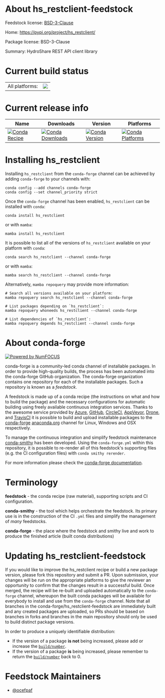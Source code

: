 About hs_restclient-feedstock
=============================

Feedstock license: [BSD-3-Clause](https://github.com/conda-forge/hs_restclient-feedstock/blob/main/LICENSE.txt)

Home: https://pypi.org/project/hs_restclient/

Package license: BSD-3-Clause

Summary: HydroShare REST API client library

Current build status
====================


<table><tr><td>All platforms:</td>
    <td>
      <a href="https://dev.azure.com/conda-forge/feedstock-builds/_build/latest?definitionId=4863&branchName=main">
        <img src="https://dev.azure.com/conda-forge/feedstock-builds/_apis/build/status/hs_restclient-feedstock?branchName=main">
      </a>
    </td>
  </tr>
</table>

Current release info
====================

| Name | Downloads | Version | Platforms |
| --- | --- | --- | --- |
| [![Conda Recipe](https://img.shields.io/badge/recipe-hs_restclient-green.svg)](https://anaconda.org/conda-forge/hs_restclient) | [![Conda Downloads](https://img.shields.io/conda/dn/conda-forge/hs_restclient.svg)](https://anaconda.org/conda-forge/hs_restclient) | [![Conda Version](https://img.shields.io/conda/vn/conda-forge/hs_restclient.svg)](https://anaconda.org/conda-forge/hs_restclient) | [![Conda Platforms](https://img.shields.io/conda/pn/conda-forge/hs_restclient.svg)](https://anaconda.org/conda-forge/hs_restclient) |

Installing hs_restclient
========================

Installing `hs_restclient` from the `conda-forge` channel can be achieved by adding `conda-forge` to your channels with:

```
conda config --add channels conda-forge
conda config --set channel_priority strict
```

Once the `conda-forge` channel has been enabled, `hs_restclient` can be installed with `conda`:

```
conda install hs_restclient
```

or with `mamba`:

```
mamba install hs_restclient
```

It is possible to list all of the versions of `hs_restclient` available on your platform with `conda`:

```
conda search hs_restclient --channel conda-forge
```

or with `mamba`:

```
mamba search hs_restclient --channel conda-forge
```

Alternatively, `mamba repoquery` may provide more information:

```
# Search all versions available on your platform:
mamba repoquery search hs_restclient --channel conda-forge

# List packages depending on `hs_restclient`:
mamba repoquery whoneeds hs_restclient --channel conda-forge

# List dependencies of `hs_restclient`:
mamba repoquery depends hs_restclient --channel conda-forge
```


About conda-forge
=================

[![Powered by
NumFOCUS](https://img.shields.io/badge/powered%20by-NumFOCUS-orange.svg?style=flat&colorA=E1523D&colorB=007D8A)](https://numfocus.org)

conda-forge is a community-led conda channel of installable packages.
In order to provide high-quality builds, the process has been automated into the
conda-forge GitHub organization. The conda-forge organization contains one repository
for each of the installable packages. Such a repository is known as a *feedstock*.

A feedstock is made up of a conda recipe (the instructions on what and how to build
the package) and the necessary configurations for automatic building using freely
available continuous integration services. Thanks to the awesome service provided by
[Azure](https://azure.microsoft.com/en-us/services/devops/), [GitHub](https://github.com/),
[CircleCI](https://circleci.com/), [AppVeyor](https://www.appveyor.com/),
[Drone](https://cloud.drone.io/welcome), and [TravisCI](https://travis-ci.com/)
it is possible to build and upload installable packages to the
[conda-forge](https://anaconda.org/conda-forge) [anaconda.org](https://anaconda.org/)
channel for Linux, Windows and OSX respectively.

To manage the continuous integration and simplify feedstock maintenance
[conda-smithy](https://github.com/conda-forge/conda-smithy) has been developed.
Using the ``conda-forge.yml`` within this repository, it is possible to re-render all of
this feedstock's supporting files (e.g. the CI configuration files) with ``conda smithy rerender``.

For more information please check the [conda-forge documentation](https://conda-forge.org/docs/).

Terminology
===========

**feedstock** - the conda recipe (raw material), supporting scripts and CI configuration.

**conda-smithy** - the tool which helps orchestrate the feedstock.
                   Its primary use is in the construction of the CI ``.yml`` files
                   and simplify the management of *many* feedstocks.

**conda-forge** - the place where the feedstock and smithy live and work to
                  produce the finished article (built conda distributions)


Updating hs_restclient-feedstock
================================

If you would like to improve the hs_restclient recipe or build a new
package version, please fork this repository and submit a PR. Upon submission,
your changes will be run on the appropriate platforms to give the reviewer an
opportunity to confirm that the changes result in a successful build. Once
merged, the recipe will be re-built and uploaded automatically to the
`conda-forge` channel, whereupon the built conda packages will be available for
everybody to install and use from the `conda-forge` channel.
Note that all branches in the conda-forge/hs_restclient-feedstock are
immediately built and any created packages are uploaded, so PRs should be based
on branches in forks and branches in the main repository should only be used to
build distinct package versions.

In order to produce a uniquely identifiable distribution:
 * If the version of a package **is not** being increased, please add or increase
   the [``build/number``](https://docs.conda.io/projects/conda-build/en/latest/resources/define-metadata.html#build-number-and-string).
 * If the version of a package **is** being increased, please remember to return
   the [``build/number``](https://docs.conda.io/projects/conda-build/en/latest/resources/define-metadata.html#build-number-and-string)
   back to 0.

Feedstock Maintainers
=====================

* [@ocefpaf](https://github.com/ocefpaf/)

